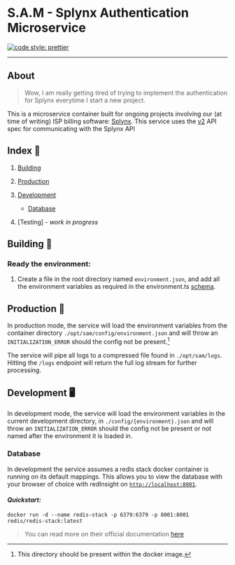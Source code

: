 # S.A.M - Splynx Authentication Microservice

[![code style: prettier](https://img.shields.io/badge/code_style-prettier-ff69b4.svg?style=flat-square)](https://github.com/prettier/prettier)

---

## About

> Wow, I am really getting tired of trying to implement the authentication for Splynx everytime I start a new project.

This is a microservice container built for ongoing projects involving our (at time of writing) ISP billing software: [Splynx][Splynx home].
This service uses the [v2][Splynx API Doc] API spec for communicating with the Splynx API

## Index :scroll:

1. [Building](#building-nut_and_bolt)
2. [Production](#production-briefcase)
3. [Development](#development-desktop_computer)

   - [Database](#database)

4. [Testing] - _work in progress_

## Building :nut_and_bolt:

### Ready the environment:

1. Create a file in the root directory named `environment.json`, and add all the environment variables as required in the environment.ts [schema][Convict schema].

## Production :briefcase:

In production mode, the service will load the environment variables from the container directory `./opt/sam/config/environment.json` and will throw an `INITIALIZATION_ERROR` should the config not be present.[^production_env]

The service will pipe all logs to a compressed file found in `./opt/sam/logs`. Hitting the `/logs` endpoint will return the full log stream for further processing.

## Development :desktop_computer:

In development mode, the service will load the environment variables in the current development directory, in `./config/{environment}.json` and will throw an `INITIALIZATION_ERROR` should the config not be present or not named after the environment it is loaded in.

### Database

In development the service assumes a redis stack docker container is running on its default mappings. This allows you to view the database with your browser of choice with redInsight on [`http://localhost:8001`](http://localhost:8001).

#### _Quickstart:_

```
docker run -d --name redis-stack -p 6379:6379 -p 8001:8001 redis/redis-stack:latest
```

> You can read more on their official documentation [here][Redis-stack docker install]

[^production_env]: This directory should be present within the docker image.

[Redis-stack docker install]: https://redis.io/docs/getting-started/install-stack/docker/
[Convict schema]: https://github.com/Rapid-Networks/Splynx_Authentication/blob/main/src/libraries/environment.ts
[Splynx home]: https://splynx.com/
[Splynx API Doc]: https://splynx.docs.apiary.io/
